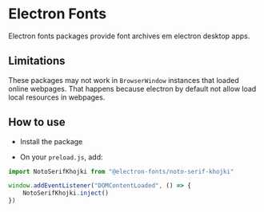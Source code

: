 # Electron Fonts

Electron fonts packages provide font archives em electron desktop apps.

## Limitations

These packages may not work in `BrowserWindow` instances that loaded online webpages. That happens because electron by default not allow load local resources in webpages.

## How to use

* Install the package

* On your `preload.js`, add:

```ts
import NotoSerifKhojki from "@electron-fonts/noto-serif-khojki"

window.addEventListener("DOMContentLoaded", () => {
    NotoSerifKhojki.inject()
})
```